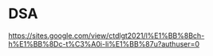 # DSA
https://sites.google.com/view/ctdlgt2021/l%E1%BB%8Bch-h%E1%BB%8Dc-t%C3%A0i-li%E1%BB%87u?authuser=0
